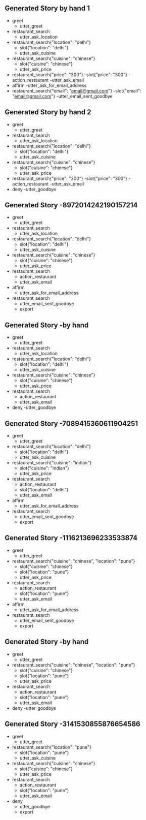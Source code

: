 ## Generated Story by hand 1
* greet
    - utter_greet
* restaurant_search
    - utter_ask_location
* restaurant_search{"location": "delhi"}
    - slot{"location": "delhi"}
    - utter_ask_cuisine
* restaurant_search{"cuisine": "chinese"}
    - slot{"cuisine": "chinese"}
    - utter_ask_price
* restaurant_search{"price": "300"}
	-slot{"price": "300"}
	-action_restaurant
	-utter_ask_email
* affirm
	-utter_ask_for_email_address
* restaurant_search{"email": "email@gmail.com"}
	-slot{"email": "email@gmail.com"}
	-utter_email_sent_goodbye
	
	
## Generated Story by hand 2
* greet
    - utter_greet
* restaurant_search
    - utter_ask_location
* restaurant_search{"location": "delhi"}
    - slot{"location": "delhi"}
    - utter_ask_cuisine
* restaurant_search{"cuisine": "chinese"}
    - slot{"cuisine": "chinese"}
    - utter_ask_price
* restaurant_search{"price": "300"}
	-slot{"price": "300"}
	-action_restaurant
	-utter_ask_email
* deny
	-utter_goodbye



## Generated Story -8972014242190157214
* greet
    - utter_greet
* restaurant_search
    - utter_ask_location
* restaurant_search{"location": "delhi"}
    - slot{"location": "delhi"}
    - utter_ask_cuisine
* restaurant_search{"cuisine": "chinese"}
    - slot{"cuisine": "chinese"}
    - utter_ask_price
* restaurant_search
    - action_restaurant
    - utter_ask_email
* affirm
    - utter_ask_for_email_address
* restaurant_search
    - utter_email_sent_goodbye
    - export


## Generated Story -by hand
* greet
    - utter_greet
* restaurant_search
    - utter_ask_location
* restaurant_search{"location": "delhi"}
    - slot{"location": "delhi"}
    - utter_ask_cuisine
* restaurant_search{"cuisine": "chinese"}
    - slot{"cuisine": "chinese"}
    - utter_ask_price
* restaurant_search
    - action_restaurant
    - utter_ask_email
* deny
	-utter_goodbye

## Generated Story -7089415360611904251
* greet
    - utter_greet
* restaurant_search{"location": "delhi"}
    - slot{"location": "delhi"}
    - utter_ask_cuisine
* restaurant_search{"cuisine": "indian"}
    - slot{"cuisine": "indian"}
    - utter_ask_price
* restaurant_search
    - action_restaurant
    - slot{"location": "delhi"}
    - utter_ask_email
* affirm
    - utter_ask_for_email_address
* restaurant_search
    - utter_email_sent_goodbye
    - export

## Generated Story -1116213696233533874
* greet
    - utter_greet
* restaurant_search{"cuisine": "chinese", "location": "pune"}
    - slot{"cuisine": "chinese"}
    - slot{"location": "pune"}
    - utter_ask_price
* restaurant_search
    - action_restaurant
    - slot{"location": "pune"}
    - utter_ask_email
* affirm
    - utter_ask_for_email_address
* restaurant_search
    - utter_email_sent_goodbye
    - export


## Generated Story -by hand
* greet
    - utter_greet
* restaurant_search{"cuisine": "chinese", "location": "pune"}
    - slot{"cuisine": "chinese"}
    - slot{"location": "pune"}
    - utter_ask_price
* restaurant_search
    - action_restaurant
    - slot{"location": "pune"}
    - utter_ask_email
* deny
	-utter_goodbye
	

## Generated Story -3141530855876654586
* greet
    - utter_greet
* restaurant_search{"location": "pune"}
    - slot{"location": "pune"}
    - utter_ask_cuisine
* restaurant_search{"cuisine": "chinese"}
    - slot{"cuisine": "chinese"}
    - utter_ask_price
* restaurant_search
    - action_restaurant
    - slot{"location": "pune"}
    - utter_ask_email
* deny
    - utter_goodbye
    - export
